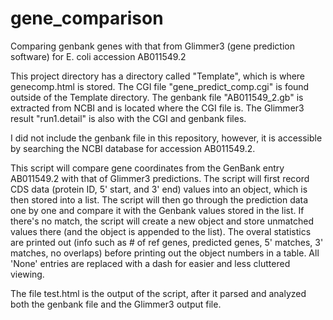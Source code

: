 # gene_comparison
Comparing genbank genes with that from Glimmer3 (gene prediction software) for E. coli accession AB011549.2

This project directory has a directory called "Template", which is where genecomp.html is stored. The CGI file "gene_predict_comp.cgi" is found outside of the Template directory. The genbank file "AB011549_2.gb" is extracted from NCBI and is located where the CGI file is. The Glimmer3 result "run1.detail" is also with the CGI and genbank files.

I did not include the genbank file in this repository, however, it is accessible by searching the NCBI database for accession AB011549.2.

This script will compare gene coordinates from the GenBank entry AB011549.2 with that
of Glimmer3 predictions. The script will first record CDS data (protein ID, 5' start,
and 3' end) values into an object, which is then stored into a list. The script will
then go through the prediction data one by one and compare it with the Genbank values
stored in the list. If there's no match, the script will create a new object and store
unmatched values there (and the object is appended to the list). The overal statistics
are printed out (info such as # of ref genes, predicted genes, 5' matches, 3' matches,
no overlaps) before printing out the object numbers in a table. All 'None' entries are
replaced with a dash for easier and less cluttered viewing.

The file test.html is the output of the script, after it parsed and analyzed both the genbank file and the Glimmer3 output file.
